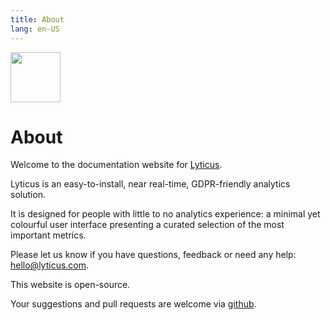 ```yaml
---
title: About
lang: en-US
---
```


<img src="https://cdn.byteboomers.com/img/logo/svg/lyticus.svg" style="width: 5rem">

# About

Welcome to the documentation website for [Lyticus](https://lyticus.com?ref=documentation).

Lyticus is an easy-to-install, near real-time, GDPR-friendly analytics solution.

It is designed for people with little to no analytics experience: a minimal yet colourful user interface presenting a curated selection of the most important metrics.

Please let us know if you have questions, feedback or need any help: [hello@lyticus.com](mailto:hello@lyticus.com).

This website is open-source.

Your suggestions and pull requests are welcome via [github](https://github.com/byteboomers/lyticus-documentation).
